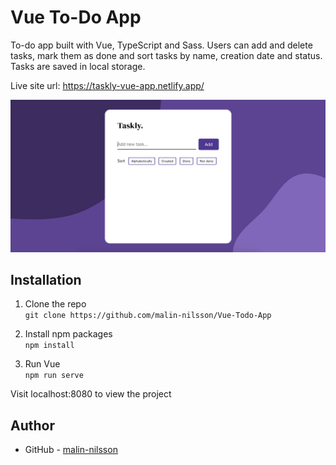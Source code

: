 # Vue To-Do App
To-do app built with Vue, TypeScript and Sass. Users can add and delete tasks, mark them as done and sort tasks by name, creation date and status. Tasks are saved in local storage.

Live site url: https://taskly-vue-app.netlify.app/

![](./src/assets/screenshot.jpg)

## Installation
1. Clone the repo\
`git clone https://github.com/malin-nilsson/Vue-Todo-App`

2. Install npm packages\
`npm install`

3. Run Vue\
`npm run serve`

Visit localhost:8080 to view the project

## Author
- GitHub - [malin-nilsson](https://github.com/malin-nilsson)
